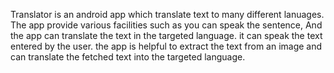 Translator is an android app which translate text to many different lanuages. The app provide various facilities such as you can speak the 
sentence, And the app can translate the text in the targeted language. it can speak the text entered by the user. the app is helpful to 
extract the text from an image and can translate the fetched text into the targeted language. 
